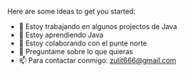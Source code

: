 

Here are some ideas to get you started:

- 🔭 Estoy trabajando en algunos projectos de Java
- 🌱 Estoy aprendiendo Java
- 👯 Estoy colaborando con el punte norte
- 💬 Preguntame sobre lo que quieras
- 📫 Para contactar conmigo: zulit666@gmail.com
